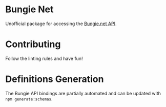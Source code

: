 # Bungie Net
Unofficial package for accessing the [Bungie.net API](https://bungie-net.github.io/).

# Contributing
Follow the linting rules and have fun!

# Definitions Generation
The Bungie API bindings are partially automated and can be updated with `npm generate:schemas`.
